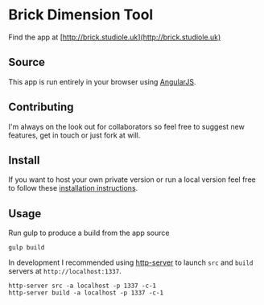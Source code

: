 # Brick Dimension Tool

Find the app at [http://brick.studiole.uk](http://brick.studiole.uk)

## Source

This app is run entirely in your browser using [AngularJS](https://angularjs.org).

## Contributing

I'm always on the look out for collaborators so feel free to suggest new features, get in touch or just fork at will.

## Install

If you want to host your own private version or run a local version feel free to follow these [installation instructions](https://github.com/StudioLE/BrickTool/blob/master/README.md).

## Usage

Run gulp to produce a build from the app source
```
gulp build
```

In development I recommended using [http-server](https://github.com/indexzero/http-server) to launch `src` and `build` servers at `http://localhost:1337`.

```
http-server src -a localhost -p 1337 -c-1
http-server build -a localhost -p 1337 -c-1
```